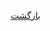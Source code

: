 <div dir="rtl">

  [بازگشت](https://github.com/NikanV/Beego/blob/introbranch/Introduction/Intro.md)
</div>
